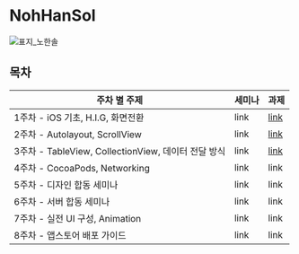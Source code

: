 # NohHanSol
![표지_노한솔](https://user-images.githubusercontent.com/60260284/113490321-30703580-9504-11eb-8576-ce3028110849.png)



## 목차



| 주차 별 주제                                        | 세미나 | 과제                                                         |
| --------------------------------------------------- | ------ | ------------------------------------------------------------ |
| 1주차 - iOS 기초, H.I.G, 화면전환                   | link   | [link](./READMEs/Assignment/1stWeek/README.md) |
| 2주차 - Autolayout, ScrollView                      | link   | [link](./READMEs/Assignment/2ndWeek/README.md) |
| 3주차 - TableView, CollectionView, 데이터 전달 방식 | link   | [link](./READMEs/Assignment/2ndWeek/README.md)                                                         |
| 4주차 - CocoaPods, Networking                       | link   | link                                                         |
| 5주차 - 디자인 합동 세미나                          | link   | link                                                         |
| 6주차 - 서버 합동 세미나                            | link   | link                                                         |
| 7주차 - 실전 UI 구성, Animation                     | link   | link                                                         |
| 8주차 - 앱스토어 배포 가이드                        | link   | link                                                         |

